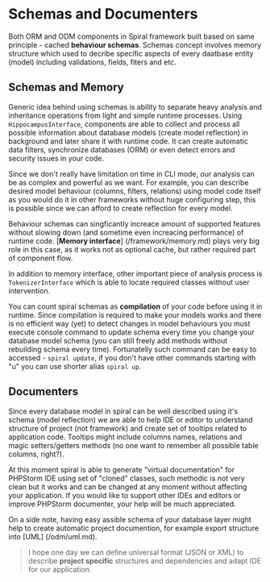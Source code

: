 # Schemas and Documenters
Both ORM and ODM components in Spiral framework built based on same principle - cached **behaviour schemas**. Schemas concept involves memory structure which used to decribe specific aspects of every daatbase entity (model) including validations, fields, fiters and etc. 

## Schemas and Memory
Generic idea behind using schemas is ability to separate heavy analysis and inheritance operations from light and simple runtime processes. Using `HippocampusInterface`, components are able to collect and process all possible information about database models (create model reflection) in background and later share it with runtime code. It can create automatic data filters, synchronize databases (ORM) or even detect errors and security issues in your code.

Since we don't really have limitation on time in CLI mode, our analysis can be as complex and powerful as we want. For example, you can describe desired model behaviour (columns, filters, relations) using model code itself as you would do it in other frameworks without huge configuring step, this is possible since we can afford to create reflection for every model.

Behaviour schemas can singficantly increace amount of supported features without slowing down (and sometime even increacing performance) of runtime code. [**Memory interface**] (/framework/memory.md) plays very big role in this case, as it works not as optional cache, but rather required part of component flow.

In addition to memory interface, other important piece of analysis process is `TokenizerInterface` which is able to locate required classes without user intervention.

You can count spiral schemas as **compilation** of your code before using it in runtime. Since compilation is required to make your models works and there is no efficient way (yet) to detect changes in model behaviours you must execute console command to update schema every time you change your database model schema (you can still freely add methods without rebuilding schema every time). Fortunatelly such command can be easy to accessed - `spiral update`, if you don't have other commands starting with "u" you can use shorter alias `spiral up`. 

## Documenters
Since every database model in spiral can be well described using it's schema (model reflection) we are able to help IDE or editor to understand structure of project (not framework) and create set of tooltips related to application code. Tooltips might include columns names, relations and magic setters/getters methods (no one want to remember all possible table columns, right?).

At this moment spiral is able to generate "virtual documentation" for PHPStorm IDE using set of "cloned" classes, such methodic is not very clean but it works and can be changed at any moment without affecting your application. If you would like to support other IDEs and editors or improve PHPStorm documenter, your help will be much appreciated.

On a side note, having easy assible schema of your database layer might help to create automatic project documention, for example export structure into [UML] (/odm/uml.md).

> I hope one day we can define universal format (JSON or XML) to describe **project specific** structures and dependencies and adapt IDE for our application.
